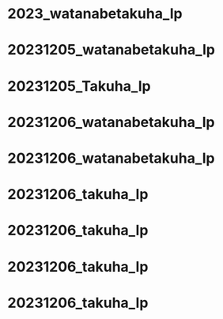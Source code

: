 # 2023_watanabetakuha_lp
# 20231205_watanabetakuha_lp
# 20231205_Takuha_lp
# 20231206_watanabetakuha_lp
# 20231206_watanabetakuha_lp
# 20231206_takuha_lp
# 20231206_takuha_lp
# 20231206_takuha_lp
# 20231206_takuha_lp
